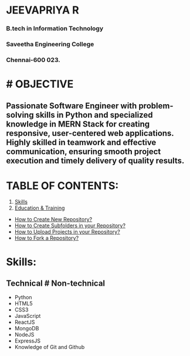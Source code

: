   #    JEEVAPRIYA R 
  ###     B.tech in Information Technology 
  ###     Saveetha Engineering College
  ###     Chennai-600 023.
  #                                                              # OBJECTIVE
  ## Passionate Software Engineer with problem-solving skills in Python and specialized knowledge in MERN Stack for creating responsive, user-centered web applications. Highly skilled in teamwork and effective communication, ensuring smooth project execution and timely delivery of quality results.
# TABLE OF CONTENTS:
1. [Skills](#Skills)
2. [Education & Training](#Education-&-Training)
- [How to Create New Repository?](#how-to-create-new-repository)
- [How to Create Subfolders in your Repository?](#how-to-create-subfolders-in-your-repository)
- [How to Upload Projects in your Repository?](#how-to-upload-projects-in-your-repository)
- [How to Fork a Repository?](#how-to-fork-a-repository)
# Skills:
## Technical                                                           # Non-technical
- Python                                                            
- HTML5
- CSS3
- JavaScript
- ReactJS
- MongoDB
- NodeJS
- ExpressJS
- Knowledge of Git and Github



